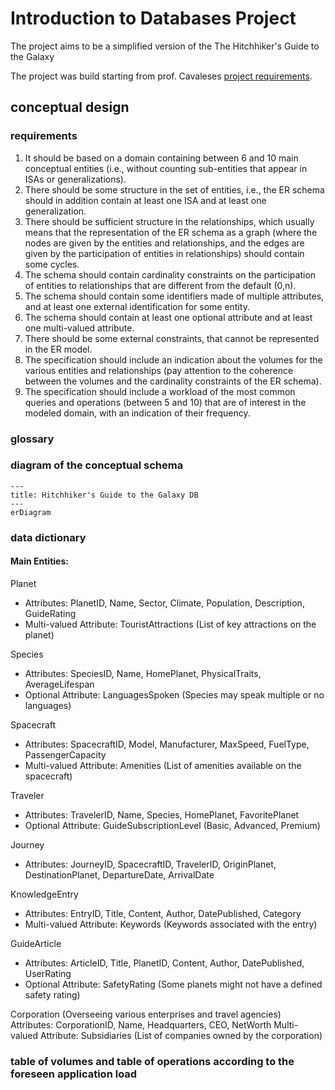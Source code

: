 # Introduction to Databases Project

The project aims to be a simplified version of the The Hitchhiker's Guide to the Galaxy

The project was build starting from prof. Cavaleses [project requirements](https://www.inf.unibz.it/~calvanese/teaching/23-24-idb/#project).


## conceptual design

### requirements

1. It should be based on a domain containing between 6 and 10 main conceptual entities (i.e., without counting sub-entities that appear in ISAs or generalizations).
2. There should be some structure in the set of entities, i.e., the ER schema should in addition contain at least one ISA and at least one generalization.
3. There should be sufficient structure in the relationships, which usually means that the representation of the ER schema as a graph (where the nodes are given by the entities and relationships, and the edges are given by the participation of entities in relationships) should contain some cycles.
4. The schema should contain cardinality constraints on the participation of entities to relationships that are different from the default (0,n).
5. The schema should contain some identifiers made of multiple attributes, and at least one external identification for some entity.
6. The schema should contain at least one optional attribute and at least one multi-valued attribute.
7. There should be some external constraints, that cannot be represented in the ER model.
8. The specification should include an indication about the volumes for the various entities and relationships (pay attention to the coherence between the volumes and the cardinality constraints of the ER schema).
9. The specification should include a workload of the most common queries and operations (between 5 and 10) that are of interest in the modeled domain, with an indication of their frequency.

### glossary 

<!-- TODO -->

### diagram of the conceptual schema

```mermaid
---
title: Hitchhiker's Guide to the Galaxy DB
---
erDiagram

```



### data dictionary

#### Main Entities:

Planet
- Attributes: PlanetID, Name, Sector, Climate, Population, Description, GuideRating
- Multi-valued Attribute: TouristAttractions (List of key attractions on the planet)

Species
- Attributes: SpeciesID, Name, HomePlanet, PhysicalTraits, AverageLifespan
- Optional Attribute: LanguagesSpoken (Species may speak multiple or no languages)

Spacecraft
- Attributes: SpacecraftID, Model, Manufacturer, MaxSpeed, FuelType, PassengerCapacity
- Multi-valued Attribute: Amenities (List of amenities available on the spacecraft)

Traveler
- Attributes: TravelerID, Name, Species, HomePlanet, FavoritePlanet
- Optional Attribute: GuideSubscriptionLevel (Basic, Advanced, Premium)

Journey
- Attributes: JourneyID, SpacecraftID, TravelerID, OriginPlanet, DestinationPlanet, DepartureDate, ArrivalDate

KnowledgeEntry
- Attributes: EntryID, Title, Content, Author, DatePublished, Category
- Multi-valued Attribute: Keywords (Keywords associated with the entry)

GuideArticle
- Attributes: ArticleID, Title, PlanetID, Content, Author, DatePublished, UserRating
- Optional Attribute: SafetyRating (Some planets might not have a defined safety rating)

Corporation (Overseeing various enterprises and travel agencies)
    Attributes: CorporationID, Name, Headquarters, CEO, NetWorth
    Multi-valued Attribute: Subsidiaries (List of companies owned by the corporation)

### table of volumes and table of operations according to the foreseen application load